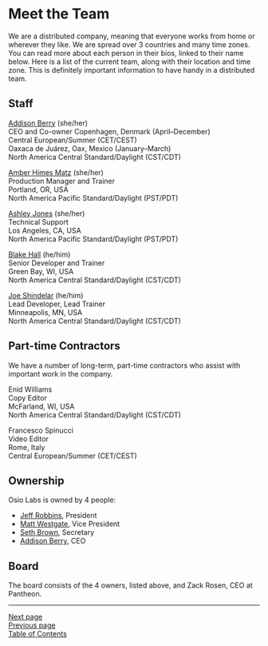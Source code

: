 # Meet the Team

We are a distributed company, meaning that everyone works from home or wherever they like. We are spread over 3 countries and many time zones. You can read more about each person in their bios, linked to their name below. Here is a list of the current team, along with their location and time zone. This is definitely important information to have handy in a distributed team.

## Staff

[Addison Berry](https://drupalize.me/team/addison-berry) (she/her)  
CEO and Co-owner 
Copenhagen, Denmark (April–December)    
Central European/Summer (CET/CEST)    
Oaxaca de Juárez, Oax, Mexico (January–March)    
North America Central Standard/Daylight (CST/CDT)

[Amber Himes Matz](https://drupalize.me/team/amber-matz) (she/her)  
Production Manager and Trainer  
Portland, OR, USA  
North America Pacific Standard/Daylight (PST/PDT)

[Ashley Jones](https://drupalize.me/team/ashley-jones) (she/her)  
Technical Support  
Los Angeles, CA, USA  
North America Pacific Standard/Daylight (PST/PDT)

[Blake Hall](https://drupalize.me/team/blake-hall) (he/him)  
Senior  Developer and Trainer  
Green Bay, WI, USA  
North America Central Standard/Daylight (CST/CDT)

[Joe Shindelar](https://drupalize.me/team/joe-shindelar) (he/him)  
Lead Developer, Lead Trainer  
Minneapolis, MN, USA  
North America Central Standard/Daylight (CST/CDT)

## Part-time Contractors
We have a number of long-term, part-time contractors who assist with important work in the company.

Enid Williams  
Copy Editor  
McFarland, WI, USA  
North America Central Standard/Daylight (CST/CDT)

Francesco Spinucci  
Video Editor  
Rome, Italy  
Central European/Summer (CET/CEST)

## Ownership
Osio Labs is owned by 4 people:

- [Jeff Robbins](https://www.yonder.io/about/), President
- [Matt Westgate](https://www.lullabot.com/about/matt-westgate), Vice President
- [Seth Brown](https://www.lullabot.com/about/seth-brown), Secretary
- [Addison Berry](https://drupalize.me/team/addison-berry), CEO

## Board
The board consists of the 4 owners, listed above, and Zack Rosen, CEO at Pantheon.

---
[Next page](../02welcome)  
[Previous page](04structure.md)  
[Table of Contents](../README.md#table-of-contents)
